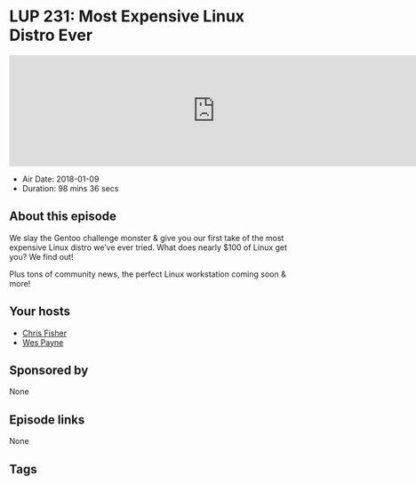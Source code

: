 # LUP 231: Most Expensive Linux Distro Ever

<iframe src="https://player.fireside.fm/v2/RUkczH-V+qGkqrmvz?theme=dark" width="740" height="200" frameborder="0" scrolling="no"></iframe>

* Air Date: 2018-01-09
* Duration: 98 mins 36 secs

## About this episode

We slay the Gentoo challenge monster & give you our first take of the most expensive Linux distro we’ve ever tried. What does nearly $100 of Linux get you? We find out!

Plus tons of community news, the perfect Linux workstation coming soon & more!

## Your hosts
* [Chris Fisher](https://linuxunplugged.com/hosts/chrislas)
* [Wes Payne](https://linuxunplugged.com/hosts/wes)

## Sponsored by

None



## Episode links

None



## Tags

